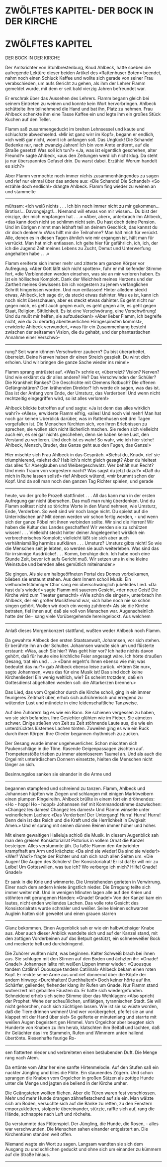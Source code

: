 # ZWÖLFTES KAPITEL- DER BOCK IN DER KIRCHE

<!-- Source: mistral OCR -->

# ZWÖLFTES KAPITEL

DER BOCK IN DER KIRCHE

Der Amtsrichter von Stuhlbrestenburg, Knud Ahlbeck, hatte soeben die aufregende Lektüre dieser beiden Artikel des «Rattenhuser Boten» beendet, nahm noch einen Schluck Kaffee und wollte sich gerade von seiner Frau verabschieden, um aufs Gericht zu gehen, als ihm der Lehrer Flamm gemeldet wurde, mit dem er seit bald vierzig Jahren befreundet war.

Er erschrak über das Aussehen des Lehrers. Flamm begann gleich bei seinem Eintreten zu weinen und konnte kein Wort hervorbringen. Ahlbeck schüttelte ihm teilnehmend die Hand und bat ihn, Platz zu nehmen. Frau Ahlbeck schenkte ihm eine Tasse Kaffee ein und legte ihm ein großes Stück Kuchen auf den Teller.

Flamm saß zusammengeduckt im breiten Lehnsessel und kaute und schluchzte abwechselnd.
«Mir ist ganz wirr im Kopf», begann er endlich, «ich weiß gar nicht, womit ich anfangen soll. Das Unglück! Die Schande! Bedenke nur, nach zwanzig Jahren! Ich bin vom Amte entfernt, auf die Straße gesetzt! Was soll ich tun?»
«Ja, was ist eigentlich geschehen, alter Freund?» sagte Ahlbeck, «aus den Zeitungen werd ich nicht klug. Da steht ja nur überspanntes Gefasel drin. Du warst dabei. Erzähle! Worum handelt es sich?»

Aber Flamm vermochte noch immer nichts zusammenhängendes zu sagen und rief nur einmal über das andere aus: «Die Schande! Die Schande!»
«So erzähle doch endlich!» drängte Ahlbeck.
Flamm fing wieder zu weinen an und stammelte

---

mühsam: «Ich weiß nichts . . . Ich bin noch immer nicht zu mir gekommen... Brotlos!... Davongejagt!... Niemand will etwas von mir wissen... Du bist der einzige, der mich empfangen hat . . .»
«Aber, aber», unterbrach ihn Ahlbeck, «das kann doch nicht so schlimm nicht sein. Du hast doch deine Pension. Und im übrigen nimmt man lebhaft teil an deinem Geschick, das kannst du dir doch denken!»
«Was hilft mir die Teilnahme? Man hält mich für verückt. Alle, denen es in diesen Tagen ähnlich wie mir ergangen ist, hält man für verrückt. Man hat mich entlassen. Ich gelte hier für gefährlich, ich, ich, der ich die Jugend Zeit meines Lebens zu Zucht, Demut und Unterwerfung angehalten habe . . .»

Flamm ereiferte sich immer mehr und zitterte am ganzen Körper vor Aufregung.
«Aber Gott läßt sich nicht spotten», fuhr er mit keifender Stimme fort, «die Verblendeten werden einsehen, was sie an mir verloren haben. Es ist ein höllisches Komplott. Dank der Weichheit meines Herzens und der Zartheit meines Gewissens bin ich vorgestern zu jenem verfänglichen Schritt hingerissen worden. Und nun entlassen! Hinter alledem steckt etwas, Ahlbeck, ich sage dir, da steckt etwas dahinter. Was es ist, kann ich noch nicht überschauen, aber es steckt etwas dahinter. Es geht nicht nur gegen mich, es geht auch gegen euch, es geht gegen alle, es geht gegen Staat, Religion, Sittlichkeit. Es ist eine Verschwörung, eine Verschwörung! Und du mußt mir helfen, sie aufzudecken!»
«Aber lieber Flamm, ich begreife nicht, wie du zu derartig abenteuerlichen Hirngespinsten kommst», erwiderte Ahlbeck verwundert, «was für ein Zusammenhang besteht zwischen der seltsamen Vision, die du gehabt, und der phantastischen Annahme einer Verschwö-

---

rung? Seit wann können Verschwörer zaubern? Du bist überarbeitet, überreizt. Deine Nerven haben dir einen Streich gespielt. Du wirst dich erholen. Und wir bringen die ganze Sache wieder ins reine!»

Flamm sprang entrüstet auf.
«Was?» schrie er, «überreizt? Vision? Nerven? Und wie erklärst du dir alles andere? He? Das Verschwinden der Schüler? Die Krankheit Rankes? Die Geschichte mit Clemens Rotbuch? Die offenen Gefängnistüren? Den krähenden Direktor? Ich werde dir sagen, was das ist. Das ist der Anfang vom Ende, der Umsturz, das Verderben! Und wenn nicht rechtzeitig eingegriffen wird, so ist alles verloren!»

Ahlbeck blickte betroffen auf und sagte:
«Ja ist denn das alles wirklich wahr?»
«Alles», erwiderte Flamm eifrig, «alles! Und noch viel mehr! Man hat noch gar keinen Uberblick darüber, was in Rattenhusen seit drei Tagen vorgefallen ist. Die Menschen fürchten sich, von ihren Erlebnissen zu sprechen, sie wollen sich nicht lächerlich machen. Sie reden sich vielleicht auch ein, es sei gar nichts geschehen, denn sie haben keine Lust, den Verstand zu verlieren. Und doch ist es wahr! So wahr, wie ich hier stehe! Ahlbeck, Mensch, Bruder, das Ganze geht aus den Fugen, das Ganze!»

Hier mischte sich Frau Ahlbeck in das Gespräch.
«Siehst du, Knud», rief sie triumphierend, «siehst du? Hab ich's nicht gleich gesagt? Aber du hieltest das alles für Aberglauben und Weibergeschwätz. Wer behält nun Recht? Und mein Traum von vorgestern nacht? Was sagst du jetzt dazu?»
«Daß du mich in Ruhe lassen sollst!» rief Ahlbeck wütend, «mir brummt schon der Kopf. Und da soll man noch den ganzen Tag Richter spielen, und gerade

---

heute, wo der große Prozeß stattfindet . . . All das kann man in der ersten Aufregung gar nicht übersehen. Das muß man ruhig überdenken. Und du Flamm solltest nicht so törichte Worte in den Mund nehmen, wie Umsturz, Ende, Verderben. So weit sind wir noch lange nicht. Du spielst auf die Unterirdischen an? Mit denen werden wir schon fertig werden, - und wenn sich der ganze Pöbel mit ihnen verbinden sollte. Wir sind die Herren! Wir haben die Kultur des Landes geschaffen! Wir werden sie zu schützen wissen! . . . Vielleicht steckt hinter deiner Angelegenheit wirklich ein verbrecherisches Komplott; vielleicht läßt sie sich aber auch verhältnismäßig harmlos aufklären . . . Umsturz? Umsturz gibts nicht! So wie die Menschen seit je lebten, so werden sie auch weiterleben. Was sind das für irrsinnige Ausdrücke! . . . Komm, beruhige dich. Ich habe noch eine Stunde Zeit, bevor ich aufs Gericht muß. Wir setzen uns in eine kleine Weinstube und bereden alles gemütlich miteinander.»

Sie gingen.
Als sie am halbgeöffneten Portal des Domes vorbeikamen, blieben sie erstaunt stehen. Aus dem Innern scholl Musik. Ein vielhundertstimmiger Chor sang ein überschwänglich jubelndes Lied.
«Da hast du's wieder!» sagte Flamm mit sauerem Gesicht, «der neue Geist! Die Kirche wird zum Theater gemacht!»
«Wie schön die singen», unterbrach ihn Ahlbeck, der ein großer Musikfreund war, «ich habe noch nie so schön singen gehört. Wollen wir doch ein wenig zuhören!»
Als sie die Kirche betraten, fiel ihnen auf, daß sie voll von Menschen war. Augenscheinlich hatte der $\mathrm{Ge}-$ sang viele Vorübergehende hereingelockt. Aus welchem

---

Anlaß dieses Morgenkonzert stattfand, wußten weder Ahlbeck noch Flamm.

Da gewahrte Ahlbeck den ersten Staatsanwalt, Johannsen, vor sich stehen. Er berührte ihn an der Schulter. Johannsen wandte sich um und flüsterte erstaunt:
«Was, auch Sie hier? Was geht hier vor? Ich hatte nichts davon gehört, daß für heute eine kirchliche Feier angesagt wäre. Ich hörte draußen Gesang, trat ein und . . .»
«Dann ergeht's Ihnen ebenso wie mir; was bedeutet das nur?» gab Ahlbeck ebenso leise zurück.
«Hören Sie nur», sagte Johannsen, «was das für eine Musik ist! Das sind doch keine Kirchenlieder! Ein wenig weltlich, wie? Es scheint trotzdem, daß ein Gottesdienst abgehalten werden soll: die Altarkerzen brennen.»

Das Lied, das vom Orgelchor durch die Kirche scholl, ging in ein immer feurigeres Zeitmaß über, erhob sich aufrührerisch und erregend zu wütender Lust und mündete in eine leidenschaftliche Tanzweise.

Auf den Zuhörern lag es wie ein Bann. Sie schienen vergessen zu haben, wo sie sich befanden. Ihre Gesichter glühten wie im Fieber. Sie atmeten schwer. Einige stießen von Zeit zu Zeit stöhnende Laute aus, die wie ein unterdrücktes lüsternes Lachen tönten. Zuweilen ging es wie ein Ruck durch ihren Körper. Ihre Glieder begannen rhythmisch zu zucken.

Der Gesang wurde immer ungeheuerlicher. Schon mischten sich Paukenschläge in die Töne. Rasende Geigenpassagen zischten auf. Trompetenstöße trieben zu immer atemloserem Taumel an. Und als auch die Orgel mit unterirdischem Donnern einsetzte, hielten die Menschen nicht länger an sich.

Besinnungslos sanken sie einander in die Arme und

---

begannen stampfend und schreiend zu tanzen. Flamm, Ahlbeck und Johannsen hüpften wie Ziegen und schlangen mit einigen Marktweibern einen plumpen Ringelreihn. Ahlbeck brüllte in einem fort ein dröhnendes:
«Ho - hopp! Ho - hopp!»
Johannsen rief mit Kommandostimme dazwischen:
«Changez les dames! Changez les dames!»
Und Flamm winselte unter weinerlichem Lachen:
«Das Verderben! Der Untergang! Hurra! Hurra! Hurra! Denn dein ist das Reich und die Kraft und die Herrlichkeit in Ewigkeit Amen.» Und er sprang mit seinen dünnen Beinen immer höher und höher.

Mit einem gewaltigen Halleluja schloß die Musik.
In diesem Augenblick sah man den greisen Konsistorialrat Pistorius in vollem Ornat die Kanzel besteigen. Alles verstummte jäh. Da faßte Flamm den Amtsrichter krampfhaft am Arm und krächzte:
«Da sind sie wieder! Da sind sie wieder!»
«Wer? Was?» fragte der Richter und sah sich nach allen Seiten um.
«Die Augen! Die Augen des Schülers! Der Konsistorialrat! Er ist da! Er will mir zu Leibe! Um Gotteswillen, was tue ich? Wo verberge ich mich? Hilfe! Gnade! Gnade!»

Er sank in die Knie und wimmerte. Die Umstehenden gerieten in Verwirrung. Einer nach dem andern kniete ängstlich nieder. Die Erregung teilte sich immer weiter mit. Und in wenigen Minuten lagen alle auf den Knien und stöhnten mit gerungenen Händen:
«Gnade! Gnade!»
Von der Kanzel kam ein lautes, nicht enden wollendes Lachen. Das volle rote Gesicht des Konsistorialrats wurde schmäler und weißer. Seine kleinen schwarzen Auglein hatten sich geweitet und einen grauen starren

---

Glanz bekommen. Einen Augenblick sah er wie ein halbwüchsiger Knabe aus. Aber auch dieser Anblick wandelte sich und auf der Kanzel stand, mit den zottigen Vorderbeinen auf das Betpult gestützt, ein schneeweißer Bock und meckerte hell und durchdringend.

Die Zuhörer wußten nicht, was beginnen. Kalter Schweiß brach bei ihnen aus. Sie schlugen mit den Stirnen auf den Boden und ächzten ihr:
«Gnade! Gnade!»
Johannsen lallte mit weißen Lippen immer wieder:
«Quousque tandem Catilina? Quousque tandem Catilina!»
Ahlbeck bekam einen roten Kopf. Er reckte seine Arme aus und rief donnernd über die Köpfe der andern hinweg:
«Durchhalten! Durchhalten!»
Doch keiner hörte auf ihn. Schärfer, gellender, flehender klang ihr Rufen um Gnade. Nur Flamm stand wutverzert mit geballten Fäusten da. Er hatte sich wiedergefunden. Schneidend erhob sich seine Stimme über das Wehklagen:
«Also spricht der Prophet: Wehe der scheußlichen, unflätigen, tyrannischen Stadt. Sie will nicht gehorchen, noch sich züchtigen lassen. Wie ist sie so wüste worden, daß die Tiere drinnen wohnen! Und wer vorübergehet, pfeifet sie an und klappet mit der Hand über sie!»
So geiferte er minutenlang und starrte mit weißen Augen begeistert gen Himmel.
Vom Orgelchor aber beugten sich Hunderte von Knaben zu ihm herab, klatschten ihm Beifall und lachten, daß ihr Gelächter das irre Stammeln, Rufen und Wimmern unten hallend übertönte. Riesenhafte feurige Ro-

---

sen flatterten nieder und verbreiteten einen betäubenden Duft. Die Menge rang nach Atem.

Da ertönte vom Altar her eine sanfte Hirtenmelodie. Auf den Stufen saß ein nackter Jüngling und blies die Flöte. Ein staunendes Zögern. Und schon sprangen die Knaben vom Orgelchor in großen Sätzen als zottige Hunde unter die Menge und jagten sie bellend in der Kirche umher.

Die Geängsteten wollten fliehen. Aber die Türen waren fest verschlossen. Mehr und mehr Hunde drangen zähnefletschend auf sie ein. Man wälzte sich am Boden, versuchte sich auf die Bänke zu retten, zu den Fenstern emporzuklettern, stolperte übereinander, stürzte, raffte sich auf, rang die Hände, schnappte nach Luft und röchelte.

Da verstummte das Flötenspiel. Der Jüngling, die Hunde, die Rosen, - alles war verschwunden. Die Menschen sahen einander entgeistert an. Die Kirchentüren standen weit offen.

Niemand wagte ein Wort zu sagen. Langsam wandten sie sich dem Ausgang zu und schlichen geduckt und ohne sich um einander zu kümmern auf die Straße hinaus.

---
